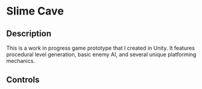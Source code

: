 # Slime Cave

## Description

This is a work in progress game prototype that I created in Unity. It features procedural level generation, basic enemy AI, and several unique platforming mechanics.

## Controls
